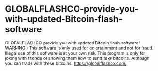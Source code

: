 # GLOBALFLASHCO-provide-you-with-updated-Bitcoin-flash-software
GLOBALFLASHCO provide you with updated Bitcoin flash software! WARNING : This software is only used for entertainment and not for fraud. Illegal use of this software is at your own risk. This program is only for joking with friends or showing them how to send fake bitcoins. Although you can trade with these bitcoins. https://globalflashco.com/
